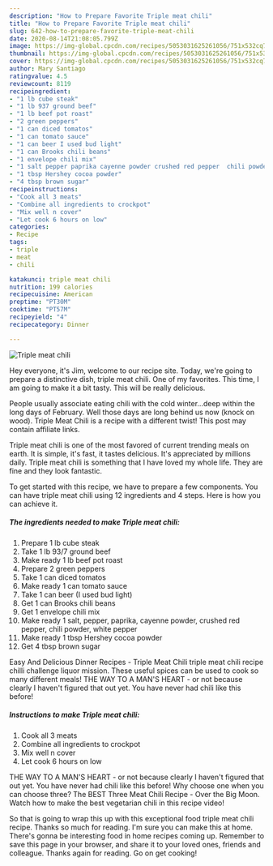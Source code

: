```yaml
---
description: "How to Prepare Favorite Triple meat chili"
title: "How to Prepare Favorite Triple meat chili"
slug: 642-how-to-prepare-favorite-triple-meat-chili
date: 2020-08-14T21:08:05.799Z
image: https://img-global.cpcdn.com/recipes/5053031625261056/751x532cq70/triple-meat-chili-recipe-main-photo.jpg
thumbnail: https://img-global.cpcdn.com/recipes/5053031625261056/751x532cq70/triple-meat-chili-recipe-main-photo.jpg
cover: https://img-global.cpcdn.com/recipes/5053031625261056/751x532cq70/triple-meat-chili-recipe-main-photo.jpg
author: Mary Santiago
ratingvalue: 4.5
reviewcount: 8119
recipeingredient:
- "1 lb cube steak"
- "1 lb 937 ground beef"
- "1 lb beef pot roast"
- "2 green peppers"
- "1 can diced tomatos"
- "1 can tomato sauce"
- "1 can beer I used bud light"
- "1 can Brooks chili beans"
- "1 envelope chili mix"
- "1 salt pepper paprika cayenne powder crushed red pepper  chili powder white pepper"
- "1 tbsp Hershey cocoa powder"
- "4 tbsp brown sugar"
recipeinstructions:
- "Cook all 3 meats"
- "Combine all ingredients to crockpot"
- "Mix well n cover"
- "Let cook 6 hours on low"
categories:
- Recipe
tags:
- triple
- meat
- chili

katakunci: triple meat chili 
nutrition: 199 calories
recipecuisine: American
preptime: "PT30M"
cooktime: "PT57M"
recipeyield: "4"
recipecategory: Dinner

---
```



![Triple meat chili](https://img-global.cpcdn.com/recipes/5053031625261056/751x532cq70/triple-meat-chili-recipe-main-photo.jpg)

Hey everyone, it's Jim, welcome to our recipe site. Today, we're going to prepare a distinctive dish, triple meat chili. One of my favorites. This time, I am going to make it a bit tasty. This will be really delicious.

People usually associate eating chili with the cold winter…deep within the long days of February. Well those days are long behind us now (knock on wood). Triple Meat Chili is a recipe with a different twist! This post may contain affiliate links.

Triple meat chili is one of the most favored of current trending meals on earth. It is simple, it's fast, it tastes delicious. It's appreciated by millions daily. Triple meat chili is something that I have loved my whole life. They are fine and they look fantastic.


To get started with this recipe, we have to prepare a few components. You can have triple meat chili using 12 ingredients and 4 steps. Here is how you can achieve it.

<!--inarticleads1-->

##### The ingredients needed to make Triple meat chili:

1. Prepare 1 lb cube steak
1. Take 1 lb 93/7 ground beef
1. Make ready 1 lb beef pot roast
1. Prepare 2 green peppers
1. Take 1 can diced tomatos
1. Make ready 1 can tomato sauce
1. Take 1 can beer (I used bud light)
1. Get 1 can Brooks chili beans
1. Get 1 envelope chili mix
1. Make ready 1 salt, pepper, paprika, cayenne powder, crushed red pepper,  chili powder, white pepper
1. Make ready 1 tbsp Hershey cocoa powder
1. Get 4 tbsp brown sugar


Easy And Delicious Dinner Recipes - Triple Meat Chili triple meat chili recipe chilli challenge liquor mission. These useful spices can be used to cook so many different meals! THE WAY TO A MAN&#39;S HEART - or not because clearly I haven&#39;t figured that out yet. You have never had chili like this before! 

<!--inarticleads2-->

##### Instructions to make Triple meat chili:

1. Cook all 3 meats
1. Combine all ingredients to crockpot
1. Mix well n cover
1. Let cook 6 hours on low


THE WAY TO A MAN&#39;S HEART - or not because clearly I haven&#39;t figured that out yet. You have never had chili like this before! Why choose one when you can choose three? The BEST Three Meat Chili Recipe - Over the Big Moon. Watch how to make the best vegetarian chili in this recipe video! 

So that is going to wrap this up with this exceptional food triple meat chili recipe. Thanks so much for reading. I'm sure you can make this at home. There's gonna be interesting food in home recipes coming up. Remember to save this page in your browser, and share it to your loved ones, friends and colleague. Thanks again for reading. Go on get cooking!

